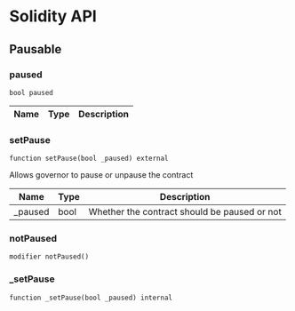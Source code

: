 # Solidity API

## Pausable

### paused

```solidity
bool paused
```

| Name | Type | Description |
| ---- | ---- | ----------- |

### setPause

```solidity
function setPause(bool _paused) external
```

Allows governor to pause or unpause the contract

| Name     | Type | Description                                  |
| -------- | ---- | -------------------------------------------- |
| \_paused | bool | Whether the contract should be paused or not |

### notPaused

```solidity
modifier notPaused()
```

### \_setPause

```solidity
function _setPause(bool _paused) internal
```

